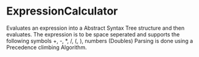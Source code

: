 # ExpressionCalculator
Evaluates an expression into a Abstract Syntax Tree structure and then evaluates. 
The expression is to be space seperated and supports the following symbols
+, -, *, /, (, ), numbers (Doubles)
Parsing is done using a Precedence climbing Algorithm.
